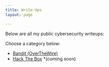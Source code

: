 ```yaml
---
title: Write-Ups
layout: page

---
```

Below are all my public cybersecurity writeups:

Choose a category below:

- [Bandit (OverTheWire)](/writeups/bandit/index.md)
- [Hack The Box](/writeups/htb/) *(coming soon)
